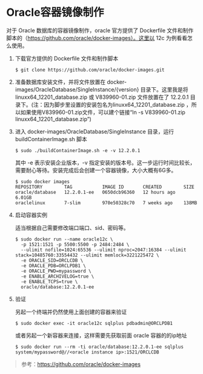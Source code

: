 # Oracle容器镜像制作

对于 Oracle 数据库的容器镜像制作，oracle 官方提供了 Dockerfile 文件和制作脚本的（https://github.com/oracle/docker-images）。这里以 12c 为例看看怎么使用。

1. 下载官方提供的 Dockerfile 文件和制作脚本

    ``` shell
    $ git clone https://github.com/oracle/docker-images.git
    ```

2. 准备数据库安装文件，并将文件放置在 docker-images/OracleDatabase/SingleInstance/{version} 目录下。这里我是将 linuxx64_12201_database.zip 或 V839960-01.zip 文件放置在了 12.2.0.1 目录下。(注：因为脚步里设置的安装包名为linuxx64_12201_database.zip ，所以如果使用V839960-01.zip文件，可以建个链接“ln -s V839960-01.zip linuxx64_12201_database.zip”)

3. 进入 docker-images/OracleDatabase/SingleInstance 目录，运行 buildContainerImage.sh 脚本

    ``` shell
    $ sudo ./buildContainerImage.sh -e -v 12.2.0.1
    ```

   其中 -e 表示安装企业版本，-v 指定安装的版本号。这一步运行时间比较长，需要耐心等待。安装完成后会创建一个容器镜像，大小大概有6G多。

    ``` shell
    $ sudo docker images
    REPOSITORY        TAG           IMAGE ID       CREATED        SIZE
    oracle/database   12.2.0.1-ee   0650dcb96360   12 hours ago   6.01GB
    oraclelinux       7-slim        970e50328c70   7 weeks ago    138MB
    ```

4. 启动容器实例

    适当根据自己需要修改端口端口、sid、密码等。
    
    ``` shell
    $ sudo docker run --name oracle12c \
      -p 1521:1521 -p 5500:5500 -p 2484:2484 \
      --ulimit nofile=1024:65536 --ulimit nproc=2047:16384 --ulimit stack=10485760:33554432 --ulimit memlock=3221225472 \
      -e ORACLE_SID=ORCLCDB \
      -e ORACLE_PDB=ORCLPDB1 \
      -e ORACLE_PWD=mypassword \
      -e ENABLE_ARCHIVELOG=true \
      -e ENABLE_TCPS=true \
      oracle/database:12.2.0.1-ee
    ```

5. 验证

    另起一个终端并仍然使用上面创建的容器来验证

    ``` shell
    $ sudo docker exec -it oracle12c sqlplus pdbadmin@ORCLPDB1
    ```

    或者另起一个新容器来连接，这样需要先获取前面 oracle 容器的的ip地址

    ``` shell
    $ sudo docker run --rm -ti oracle/database:12.2.0.1-ee sqlplus system/mypassword@//<oracle instance ip>:1521/ORCLCDB
    ```

> 参考：https://github.com/oracle/docker-images

